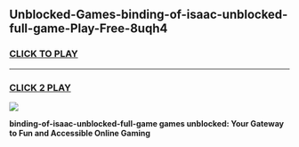 
## Unblocked-Games-binding-of-isaac-unblocked-full-game-Play-Free-8uqh4
<h3>
<a href="https://premium76.site?title=binding-of-isaac-unblocked-full-game&ref=15A">CLICK TO PLAY</a></h3>
<hr>

<h3>
<a href="https://premium76.site?title=binding-of-isaac-unblocked-full-game&ref=15A">CLICK 2 PLAY</a>
  
</h3>

<a href="https://premium76.site?title=binding-of-isaac-unblocked-full-game&ref=15A"><img src="https://clearcache.store/games.png"></a>


**binding-of-isaac-unblocked-full-game games unblocked: Your Gateway to Fun and Accessible Online Gaming**
